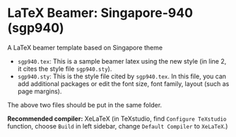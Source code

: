 # LaTeX Beamer: Singapore-940 (sgp940)

A LaTeX beamer template based on Singapore theme

* `sgp940.tex`: This is a sample beamer latex using the new style (in line 2, it cites the style file `sgp940.sty`).
* `sgp940.sty`: This is the style file cited by `sgp940.tex`. In this file, you can add additional packages or edit the font size, font family, layout (such as page margins).

The above two files should be put in the same folder.

**Recommended compiler:** XeLaTeX (in TeXstudio, find `Configure TeXstudio` function, choose `Build` in left sidebar, change `Default Compiler` to `XeLaTeX`.)
